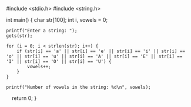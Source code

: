 #include <stdio.h>
#include <string.h>

int main() {
    char str[100];
    int i, vowels = 0;

    printf("Enter a string: ");
    gets(str);

    for (i = 0; i < strlen(str); i++) {
        if (str[i] == 'a' || str[i] == 'e' || str[i] == 'i' || str[i] == 'o' || str[i] == 'u' || str[i] == 'A' || str[i] == 'E' || str[i] == 'I' || str[i] == 'O' || str[i] == 'U') {
            vowels++;
        }
    }

    printf("Number of vowels in the string: %d\n", vowels);

    return 0;
}
